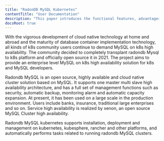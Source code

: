 ```yaml
---
title: "RadonDB MySQL Kubernetes"
contentTitle: "User Documentation"
description: "This paper introduces the functional features, advantages and application scenarios of RadonDB MySQL Kubernetes."
docsRoot: true
---
```


With the vigorous development of cloud native technology at home and abroad and the maturity of database container implementation technology, all kinds of k8s community users continue to demand MySQL on k8s high availability. The community decided to completely transplant radondb Mysql to k8s platform and officially open source it in 2021. The project aims to provide an enterprise level MySQL on k8s high availability solution for k8s and MySQL developers.

Radondb MySQL is an open source, highly available and cloud native cluster solution based on MySQL. It supports one master multi slave high availability architecture, and has a full set of management functions such as security, automatic backup, monitoring alarm and automatic capacity expansion. At present, it has been used on a large scale in the production environment. Users include banks, insurance, traditional large enterprises and so on. Service high availability is realized by xenon, an open source MySQL Cluster high availability.

Radondb MySQL kubernetes supports installation, deployment and management on kubernetes, kubesphere, rancher and other platforms, and automatically performs tasks related to running radondb MySQL clusters.

